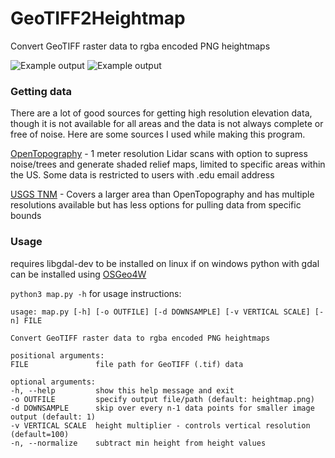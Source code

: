 # GeoTIFF2Heightmap
Convert GeoTIFF raster data to rgba encoded PNG heightmaps

![Example output](https://i.imgur.com/hmDpMVL.png)
![Example output](https://i.imgur.com/JWjINQc.png)

### Getting data
There are a lot of good sources for getting high resolution elevation data, though it is not available for all areas and the data is not always complete or free of noise. Here are some sources I used while making this program.

[OpenTopography](https://opentopography.org/) - 
1 meter resolution Lidar scans with option to supress noise/trees and generate shaded relief maps, limited to specific areas within the US. Some data is restricted to users with .edu email address

[USGS TNM](https://viewer.nationalmap.gov/basic/) - 
Covers a larger area than OpenTopography and has multiple resolutions available but has less options for pulling data from specific bounds

### Usage

requires libgdal-dev to be installed on linux
if on windows python with gdal can be installed using [OSGeo4W](https://trac.osgeo.org/osgeo4w/wiki)

`python3 map.py -h` for usage instructions:

    usage: map.py [-h] [-o OUTFILE] [-d DOWNSAMPLE] [-v VERTICAL SCALE] [-n] FILE

    Convert GeoTIFF raster data to rgba encoded PNG heightmaps

    positional arguments:
    FILE               file path for GeoTIFF (.tif) data

    optional arguments:
    -h, --help         show this help message and exit
    -o OUTFILE         specify output file/path (default: heightmap.png)
    -d DOWNSAMPLE      skip over every n-1 data points for smaller image output (default: 1)
    -v VERTICAL SCALE  height multiplier - controls vertical resolution (default=100)
    -n, --normalize    subtract min height from height values